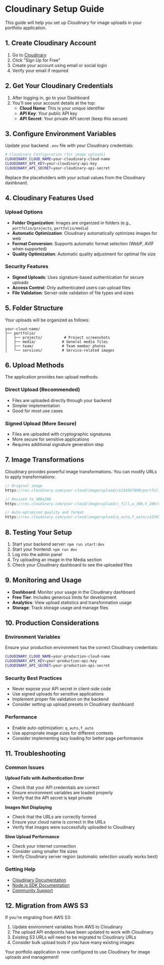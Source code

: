 # Cloudinary Setup Guide

This guide will help you set up Cloudinary for image uploads in your portfolio application.

## 1. Create Cloudinary Account

1. Go to [Cloudinary](https://cloudinary.com/)
2. Click "Sign Up for Free"
3. Create your account using email or social login
4. Verify your email if required

## 2. Get Your Cloudinary Credentials

1. After logging in, go to your Dashboard
2. You'll see your account details at the top:
   - **Cloud Name**: This is your unique identifier
   - **API Key**: Your public API key
   - **API Secret**: Your private API secret (keep this secure)

## 3. Configure Environment Variables

Update your backend `.env` file with your Cloudinary credentials:

```bash
# Cloudinary Configuration (for image uploads)
CLOUDINARY_CLOUD_NAME=your-cloudinary-cloud-name
CLOUDINARY_API_KEY=your-cloudinary-api-key
CLOUDINARY_API_SECRET=your-cloudinary-api-secret
```

Replace the placeholders with your actual values from the Cloudinary dashboard.

## 4. Cloudinary Features Used

### Upload Options

- **Folder Organization**: Images are organized in folders (e.g., `portfolio/projects`, `portfolio/media`)
- **Automatic Optimization**: Cloudinary automatically optimizes images for web
- **Format Conversion**: Supports automatic format selection (WebP, AVIF when supported)
- **Quality Optimization**: Automatic quality adjustment for optimal file size

### Security Features

- **Signed Uploads**: Uses signature-based authentication for secure uploads
- **Access Control**: Only authenticated users can upload files
- **File Validation**: Server-side validation of file types and sizes

## 5. Folder Structure

Your uploads will be organized as follows:

```
your-cloud-name/
├── portfolio/
│   ├── projects/          # Project screenshots
│   ├── media/            # General media files
│   ├── team/             # Team member photos
│   └── services/         # Service-related images
```

## 6. Upload Methods

The application provides two upload methods:

### Direct Upload (Recommended)

- Files are uploaded directly through your backend
- Simpler implementation
- Good for most use cases

### Signed Upload (More Secure)

- Files are uploaded with cryptographic signatures
- More secure for sensitive applications
- Requires additional signature generation step

## 7. Image Transformations

Cloudinary provides powerful image transformations. You can modify URLs to apply transformations:

```javascript
// Original image
https://res.cloudinary.com/your-cloud/image/upload/v1234567890/portfolio/projects/image.jpg

// Resized to 300x200
https://res.cloudinary.com/your-cloud/image/upload/c_fill,w_300,h_200/v1234567890/portfolio/projects/image.jpg

// Auto-optimized quality and format
https://res.cloudinary.com/your-cloud/image/upload/q_auto,f_auto/v1234567890/portfolio/projects/image.jpg
```

## 8. Testing Your Setup

1. Start your backend server: `npm run start:dev`
2. Start your frontend: `npm run dev`
3. Log into the admin panel
4. Try uploading an image in the Media section
5. Check your Cloudinary dashboard to see the uploaded files

## 9. Monitoring and Usage

- **Dashboard**: Monitor your usage in the Cloudinary dashboard
- **Free Tier**: Includes generous limits for development
- **Analytics**: View upload statistics and transformation usage
- **Storage**: Track storage usage and manage files

## 10. Production Considerations

### Environment Variables

Ensure your production environment has the correct Cloudinary credentials:

```bash
CLOUDINARY_CLOUD_NAME=your-production-cloud-name
CLOUDINARY_API_KEY=your-production-api-key
CLOUDINARY_API_SECRET=your-production-api-secret
```

### Security Best Practices

- Never expose your API secret in client-side code
- Use signed uploads for sensitive applications
- Implement proper file validation on the backend
- Consider setting up upload presets in Cloudinary dashboard

### Performance

- Enable auto-optimization: `q_auto,f_auto`
- Use appropriate image sizes for different contexts
- Consider implementing lazy loading for better page performance

## 11. Troubleshooting

### Common Issues

**Upload Fails with Authentication Error**

- Check that your API credentials are correct
- Ensure environment variables are loaded properly
- Verify that the API secret is kept private

**Images Not Displaying**

- Check that the URLs are correctly formed
- Ensure your cloud name is correct in the URLs
- Verify that images were successfully uploaded to Cloudinary

**Slow Upload Performance**

- Check your internet connection
- Consider using smaller file sizes
- Verify Cloudinary server region (automatic selection usually works best)

### Getting Help

- [Cloudinary Documentation](https://cloudinary.com/documentation)
- [Node.js SDK Documentation](https://cloudinary.com/documentation/node_integration)
- [Community Support](https://community.cloudinary.com/)

## 12. Migration from AWS S3

If you're migrating from AWS S3:

1. Update environment variables from AWS to Cloudinary
2. The upload API endpoints have been updated to work with Cloudinary
3. Existing S3 URLs will need to be migrated to Cloudinary URLs
4. Consider bulk upload tools if you have many existing images

Your portfolio application is now configured to use Cloudinary for image uploads and management!
